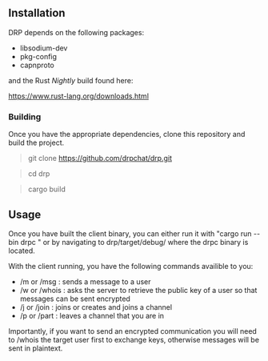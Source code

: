 ## Installation
DRP depends on the following packages:
- libsodium-dev
- pkg-config
- capnproto

and the Rust *Nightly* build found here:
 
https://www.rust-lang.org/downloads.html

### Building
Once you have the appropriate dependencies, clone this repository and build the project.

> git clone https://github.com/drpchat/drp.git

>cd drp

>cargo build

## Usage
Once you have built the client binary, you can either run it with "cargo run --bin drpc <nick> <server>" or by navigating to drp/target/debug/ where the drpc binary is located.

With the client running, you have the following commands availible to you:
- /m <nick> or /msg <nick> : sends a message to a user
- /w <nick> or /whois <nick> : asks the server to retrieve the public key of a user so that messages can be sent encrypted
- /j <channel> or /join <channel> : joins or creates and joins a channel
- /p <channel> or /part <channel> : leaves a channel that you are in

Importantly, if you want to send an encrypted communication you will need to /whois the target user first to exchange keys, otherwise messages will be sent in plaintext.
